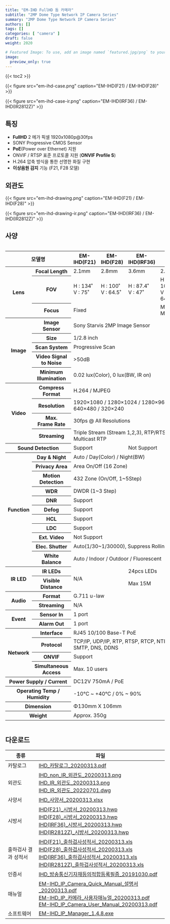 ```yaml
---
title: "EM-IHD FullHD 돔 카메라"
subtitle: "2MP Dome Type Network IP Camera Series"
summary: "2MP Dome Type Network IP Camera Series"
authors: []
tags: []
categories: [ "camera" ]
draft: false
weight: 2020

# Featured Image: To use, add an image named `featured.jpg/png` to your page's folder.
image:
  preview_only: true
---
```


{{< toc2 >}}

<div class="container">
<div class="row justify-content-center align-items-center">
<div class="col-sm-6">

{{< figure src="em-ihd-case.png" caption="EM-IHD(F21) / EM-IHD(F28)" >}}

</div>
<div class="col-sm-6">

{{< figure src="em-ihd-case-ir.png" caption="EM-IHD(IRF36) / EM-IHD(IR2812Z)" >}}

</div>
</div>
</div>

## 특징

- **FullHD** 2 메가 픽셀 1920x1080p@30fps
- SONY Progressive CMOS Sensor
- **PoE**(Power over Ethernet) 지원
- ONVIF / RTSP 표준 프로토콜 지원 (**ONVIF Profile S**)
- H.264 압축 방식을 통한 선명한 화질 구현
- **이상음원 감지** 기능 (F21, F28 모델)

## 외관도

<div class="container">
<div class="row justify-content-center align-items-center">
<div class="col-sm-6">

{{< figure src="em-ihd-drawing.png" caption="EM-IHD(F21) / EM-IHD(F28)" >}}

</div>
<div class="col-sm-6">

{{< figure src="em-ihd-drawing-ir.png" caption="EM-IHD(IRF36) / EM-IHD(IR2812Z)" >}}

</div>
</div>
</div>

## 사양

<div style="overflow-x: auto">
<table class="spec">
<thead>
<tr>
<th colspan="2">모델명</th>
<th>EM-IHD(F21)</th>
<th>EM-IHD(F28)</th>
<th>EM-IHD(IRF36)</th>
<th>EM-IHD(IR2812Z)</th>
</tr>
</thead>
<tbody>
<tr>
<th rowspan="3">Lens</th>
<th>Focal Length</th>
<td>2.1mm</td>
<td>2.8mm</td>
<td>3.6mm</td>
<td>2.8~12mm</td>
</tr>
<tr>
<th>FOV</th>
<td>H : 134˚<br>V : 75˚</td>
<td>H : 100˚<br>V : 64.5˚</td>
<td>H : 87.4˚<br>V : 47˚</td>
<td>H : 100˚(wide)~30.8˚(tele)<br>V : 64.5˚(wide)~23.3˚(tele)</td>
</tr>
<tr>
<th>Focus</th>
<td colspan="3">Fixed</td>
<td>Motorized / Auto, Manual</td>
</tr>
<tr>
<th rowspan="5">Image</th>
<th>Image Sensor</th>
<td colspan="4">Sony Starvis 2MP Image Sensor</td>
</tr>
<tr>
<th>Size</th>
<td colspan="4">1/2.8 inch</td>
</tr>
<tr>
<th>Scan System</th>
<td colspan="4">Progressive Scan</td>
</tr>
<tr>
<th>Video Signal<br>to Noise</th>
<td colspan="4">&gt;50dB</td>
</tr>
<tr>
<th>Minimum<br>Illumination</th>
<td colspan="4">0.02 lux(Color), 0 lux(BW, IR on)</td>
</tr>
<tr>
<th rowspan="4">Video</th>
<th>Compress<br>Format</th>
<td colspan="4">H.264 / MJPEG </td>
</tr>
<tr>
<th>Resolution</th>
<td colspan="4">1920×1080 / 1280×1024 / 1280×960 / 1280×720 / 640×480 / 320×240</td>
</tr>
<tr>
<th>Max.<br>Frame Rate</th>
<td colspan="4">30fps @ All Resolutions</td>
</tr>
<tr>
<th>Streaming</th>
<td colspan="4">Triple Stream (Stream 1,2,3), RTP/RTSP, UnicastRTP, Multicast RTP</td>
</tr>
<tr>
<th colspan="2">Sound Detection</th>
<td colspan="2">Support</td>
<td colspan="2">Not Support</td>
</tr>
<tr>
<th rowspan="11">Function</th>
<th>Day & Night</th>
<td colspan="4">Auto / Day(Color) / Night(BW)</td>
</tr>
<tr>
<th>Privacy Area</th>
<td colspan="4">Area On/Off (16 Zone)</td>
</tr>
<tr>
<th>Motion<br>Detection</th>
<td colspan="4">432 Zone (On/Off, 1~5Step)</td>
</tr>
<tr>
<th>WDR</th>
<td colspan="4">DWDR (1~3 Step)</td>
</tr>
<tr>
<th>DNR</th>
<td colspan="4">Support</td>
</tr>
<tr>
<th>Defog</th>
<td colspan="4">Support</td>
</tr>
<tr>
<th>HCL</th>
<td colspan="4">Support</td>
</tr>
<tr>
<th>LDC</th>
<td colspan="4">Support</td>
</tr>
<tr>
<th>Ext. Video</th>
<td colspan="4">Not Support</td>
</tr>
<tr>
<th>Elec. Shutter</th>
<td colspan="4">Auto(1/30~1/30000), Suppress Rolling, Manual</td>
</tr>
<tr>
<th>White Balance</th>
<td colspan="4">Auto / Indoor / Outdoor / Fluorescent</td>
</tr>
<tr>
<th rowspan="2">IR LED</th>
<th>IR LEDs</th>
<td colspan="2" rowspan="2">N/A</td>
<td colspan="2">24pcs LEDs</td>
</tr>
<tr>
<th>Visible<br>Distance</th>
<td colspan="2">Max 15M</td>
</tr>
<tr>
<th rowspan="2">Audio</th>
<th>Format</th>
<td colspan="4">G.711 u-law</td>
</tr>
<tr>
<th>Streaming</th>
<td colspan="4">N/A</td>
</tr>
<tr>
<th rowspan="2">Event</th>
<th>Sensor In</th>
<td colspan="4">1 port</td>
</tr>
<tr>
<th>Alarm Out</th>
<td colspan="4">1 port</td>
</tr>
<tr>
<th rowspan="4">Network</th>
<th>Interface</th>
<td colspan="4">RJ45 10/100 Base-T PoE </td>
</tr>
<tr>
<th>Protocol</th>
<td colspan="4">TCP/IP, UDP/IP, RTP, RTSP, RTCP, NTP, HTTP, DHCP, FTP, SMTP, DNS, DDNS</td>
</tr>
<tr>
<th>ONVIF</th>
<td colspan="4">Support</td>
</tr>
<tr>
<th>Simultaneous<br>Access</th>
<td colspan="4">Max. 10 users</td>
</tr>
<tr>
<th colspan="2">Power Supply / Current</th>
<td colspan="4">DC12V 750mA / PoE</td>
</tr>
<tr>
<th colspan="2">Operating Temp / Humidity</th>
<td colspan="4">-10℃ ~ +40℃ / 0% ~ 90%</td>
</tr>
<tr>
<th colspan="2">Dimension</th>
<td colspan="4">Φ130mm X 106mm</td>
</tr>
<tr>
<th colspan="2">Weight</th>
<td colspan="4">Approx. 350g</td>
</tr>
</tbody>
</table>
</div>

## 다운로드

종류 | 파일
---- | ----
카탈로그 | [IHD_카탈로그_20200313.pdf](https://www.emstone.com/data/sales/ko/IHD_카탈로그_20200313.pdf)
외관도 | [IHD_non_IR_외관도_20200313.png](https://www.emstone.com/data/sales/ko/IHD_non_IR_외관도_20200313.png)<br>[IHD_IR_외관도_20200313.png](https://www.emstone.com/data/sales/ko/IHD_IR_외관도_20200313.png)<br>[IHD_IR_외관도_20220701.dwg](https://www.emstone.com/data/sales/ko/IHD_IR_외관도_20220701.dwg)
사양서 | [IHD_사양서_20200313.xlsx](https://www.emstone.com/data/sales/ko/IHD_사양서_20200313.xlsx)
시방서 | [IHD(F21)_시방서_20200313.hwp](https://www.emstone.com/data/sales/ko/IHD(F21)_시방서_20200313.hwp)<br>[IHD(F28)_시방서_20200313.hwp](https://www.emstone.com/data/sales/ko/IHD(F28)_시방서_20200313.hwp)<br>[IHD(IRF36)_시방서_20200313.hwp](https://www.emstone.com/data/sales/ko/IHD(IRF36)_시방서_20200313.hwp)<br>[IHD(IR2812Z)_시방서_20200313.hwp](https://www.emstone.com/data/sales/ko/IHD(IR2812Z)_시방서_20200313.hwp)
출하검사 결과 성적서 | [IHD(F21)_출하검사성적서_20200313.xls](https://www.emstone.com/data/sales/ko/IHD(F21)_출하검사성적서_20200313.xls)<br>[IHD(F28)_출하검사성적서_20200313.xls](https://www.emstone.com/data/sales/ko/IHD(F28)_출하검사성적서_20200313.xls)<br>[IHD(IRF36)_출하검사성적서_20200313.xls](https://www.emstone.com/data/sales/ko/IHD(IRF36)_출하검사성적서_20200313.xls)<br>[IHD(IR2812Z)_출하검사성적서_20200313.xls](https://www.emstone.com/data/sales/ko/IHD(IR2812Z)_출하검사성적서_20200313.xls)
인증서 | [IHD_방송통신기자재등의적합등록필증_20191030.pdf](https://www.emstone.com/data/sales/ko/IHD_방송통신기자재등의적합등록필증_20191030.pdf)
매뉴얼 | [EM-IHD_IP_Camera_Quick_Manual_설명서_20200313.pdf](https://www.emstone.com/data/sales/ko/EM-IHD_IP_Camera_Quick_Manual_설명서_20200313.pdf)<br>[EM-IHD_IP_카메라_사용자매뉴얼_20200313.pdf](https://www.emstone.com/data/sales/ko/EM-IHD_IP_카메라_사용자매뉴얼_20200313.pdf)<br>[EM-IHD_IP_Camera_User_Manual_20200313.pdf](https://www.emstone.com/data/sales/ko/EM-IHD_IP_Camera_User_Manual_20200313.pdf)
소프트웨어 | [EM-IHD_IP_Manager_1.4.8.exe](https://www.emstone.com/data/sales/ko/EM-IHD_IP_Manager_1.4.8.exe)
